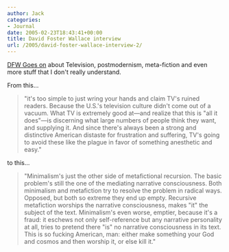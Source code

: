 ```yaml
---
author: Jack
categories:
- Journal
date: 2005-02-23T18:43:41+00:00
title: David Foster Wallace interview
url: /2005/david-foster-wallace-interview-2/
---
```


[DFW Goes on][1] about Television, postmodernism, meta-fiction and even more stuff that I don't really understand.

From this&#8230;

> 
> 
> "it's too simple to just wring your hands and claim TV's ruined readers. Because the U.S.'s television culture didn't come out of a vacuum. What TV is extremely good at&#8212;and realize that this is "all it does"&#8212;is discerning what large numbers of people think they want, and supplying it. And since there's always been a strong and distinctive American distaste for frustration and suffering, TV's going to avoid these like the plague in favor of something anesthetic and easy."
> 
> 

to this&#8230;

> 
> 
> "Minimalism's just the other side of metafictional recursion. The basic problem's still the one of the mediating narrative consciousness. Both minimalism and metafiction try to resolve the problem in radical ways. Opposed, but both so extreme they end up empty. Recursive metafiction worships the narrative consciousness, makes "it" the subject of the text. Minimalism's even worse, emptier, because it's a fraud: it eschews not only self-reference but any narrative personality at all, tries to pretend there "is" no narrative consciousness in its text. This is so fucking American, man: either make something your God and cosmos and then worship it, or else kill it."
> 
>

 [1]: http://www.centerforbookculture.org/interviews/interview_wallace.html "and on"